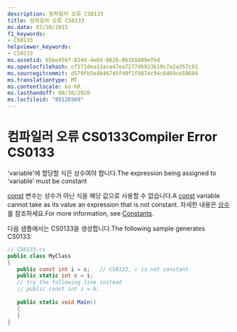 ```yaml
---
description: 컴파일러 오류 CS0133
title: 컴파일러 오류 CS0133
ms.date: 07/20/2015
f1_keywords:
- CS0133
helpviewer_keywords:
- CS0133
ms.assetid: b5be456f-824d-4e6d-802b-0b1b5889efbd
ms.openlocfilehash: cf571dea13aca47ea7277db923b19c7a2a357c01
ms.sourcegitcommit: d579fb5e4b46745fd0f1f8874c94c6469ce58604
ms.translationtype: MT
ms.contentlocale: ko-KR
ms.lasthandoff: 08/30/2020
ms.locfileid: "89126569"
---
```

# <a name="compiler-error-cs0133"></a><span data-ttu-id="60838-103">컴파일러 오류 CS0133</span><span class="sxs-lookup"><span data-stu-id="60838-103">Compiler Error CS0133</span></span>
<span data-ttu-id="60838-104">'variable'에 할당할 식은 상수여야 합니다.</span><span class="sxs-lookup"><span data-stu-id="60838-104">The expression being assigned to 'variable' must be constant</span></span>  
  
 <span data-ttu-id="60838-105">[const](../language-reference/keywords/const.md) 변수는 상수가 아닌 식을 해당 값으로 사용할 수 없습니다.</span><span class="sxs-lookup"><span data-stu-id="60838-105">A [const](../language-reference/keywords/const.md) variable cannot take as its value an expression that is not constant.</span></span> <span data-ttu-id="60838-106">자세한 내용은 [상수](../programming-guide/classes-and-structs/constants.md)를 참조하세요.</span><span class="sxs-lookup"><span data-stu-id="60838-106">For more information, see [Constants](../programming-guide/classes-and-structs/constants.md).</span></span>  
  
 <span data-ttu-id="60838-107">다음 샘플에서는 CS0133을 생성합니다.</span><span class="sxs-lookup"><span data-stu-id="60838-107">The following sample generates CS0133:</span></span>  
  
```csharp  
// CS0133.cs  
public class MyClass  
{  
   public const int i = c;   // CS0133, c is not constant  
   public static int c = i;  
   // try the following line instead  
   // public const int i = 6;  
  
   public static void Main()  
   {  
   }  
}  
```
